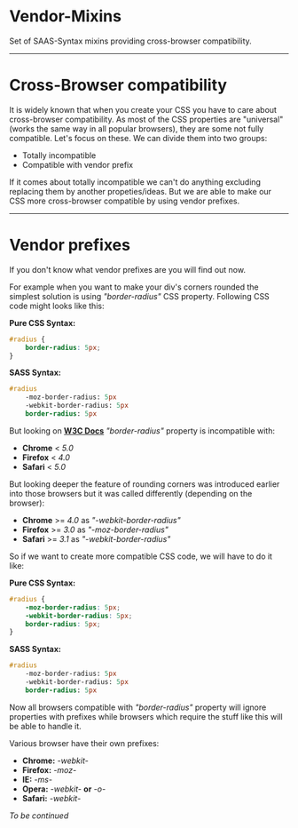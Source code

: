 # Vendor-Mixins
Set of SAAS-Syntax mixins providing cross-browser compatibility.
***

# Cross-Browser compatibility
It is widely known that when you create your CSS you have to care about cross-browser compatibility.
As most of the CSS properties are "universal" (works the same way in all popular browsers), they are some not fully compatible.
Let's focus on these. 
We can divide them into two groups:
- Totally incompatible
- Compatible with vendor prefix

If it comes about totally incompatible we can't do anything excluding replacing them by another propeties/ideas.
But we are able to make our CSS more cross-browser compatible by using vendor prefixes.
***

# Vendor prefixes
If you don't know what vendor prefixes are you will find out now.

For example when you want to make your div's corners rounded the simplest solution is using *"border-radius"* CSS property.
Following CSS code might looks like this:

**Pure CSS Syntax:**
```css
#radius {
    border-radius: 5px;
}
```

**SASS Syntax:**
```sass
#radius
    -moz-border-radius: 5px
    -webkit-border-radius: 5px
    border-radius: 5px
```

But looking on [**W3C Docs**](https://www.w3schools.com/cssref/css3_pr_border-radius.asp) *"border-radius"* property is incompatible with:
- **Chrome** < *5.0*
- **Firefox** < *4.0*
- **Safari** < *5.0*

But looking deeper the feature of rounding corners was introduced earlier into those browsers but it was called differently (depending on the browser):
- **Chrome** >= *4.0* as *"-webkit-border-radius"*
- **Firefox** >= *3.0* as *"-moz-border-radius"*
- **Safari** >= *3.1* as *"-webkit-border-radius"*

So if we want to create more compatible CSS code, we will have to do it like:

**Pure CSS Syntax:**
```css
#radius {
    -moz-border-radius: 5px;
    -webkit-border-radius: 5px;
    border-radius: 5px;
}
```

**SASS Syntax:**
```sass
#radius
    -moz-border-radius: 5px
    -webkit-border-radius: 5px
    border-radius: 5px
```

Now all browsers compatible with *"border-radius"* property will ignore properties with prefixes while browsers which require the stuff like this will be able to handle it.

Various browser have their own prefixes:
- **Chrome:** *-webkit-*
- **Firefox:** *-moz-*
- **IE:** *-ms-*
- **Opera:** *-webkit-* **or** *-o-*
- **Safari:** *-webkit-*

*To be continued*

